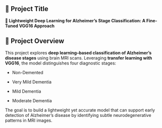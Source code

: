 ## 📌 Project Title

**🧠 Lightweight Deep Learning for Alzheimer’s Stage Classification: A Fine-Tuned VGG16 Approach**

## 📖 Project Overview 
This project explores **deep learning–based classification of Alzheimer’s disease stages** using brain MRI scans. Leveraging **transfer learning with VGG16**, the model distinguishes four diagnostic stages:

- Non-Demented

- Very Mild Dementia

- Mild Dementia

- Moderate Dementia

The goal is to build a lightweight yet accurate model that can support early detection of Alzheimer’s disease by identifying subtle neurodegenerative patterns in MRI images.
